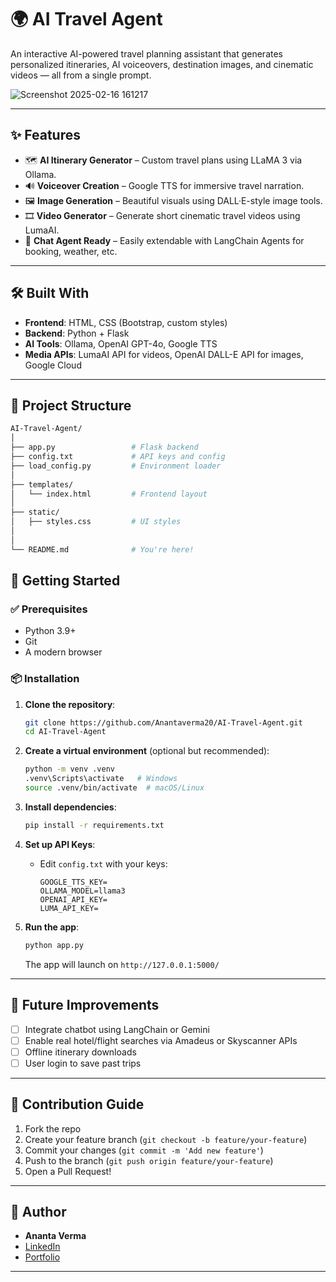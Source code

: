 # 🌍 AI Travel Agent

An interactive AI-powered travel planning assistant that generates personalized itineraries, AI voiceovers, destination images, and cinematic videos — all from a single prompt.

![Screenshot 2025-02-16 161217](https://github.com/user-attachments/assets/8575e242-3413-446d-b74d-74c2ea75ba37)


---

## ✨ Features

- 🗺️ **AI Itinerary Generator** – Custom travel plans using LLaMA 3 via Ollama.
- 🔊 **Voiceover Creation** – Google TTS for immersive travel narration.
- 🖼️ **Image Generation** – Beautiful visuals using DALL·E-style image tools.
- 🎞️ **Video Generator** – Generate short cinematic travel videos using LumaAI.
- 🤖 **Chat Agent Ready** – Easily extendable with LangChain Agents for booking, weather, etc.

---

## 🛠️ Built With

- **Frontend**: HTML, CSS (Bootstrap, custom styles)
- **Backend**: Python + Flask
- **AI Tools**: Ollama, OpenAI GPT-4o, Google TTS
- **Media APIs**: LumaAI API for videos, OpenAI DALL-E API for images, Google Cloud

---

## 📁 Project Structure

```bash
AI-Travel-Agent/
│
├── app.py                 # Flask backend
├── config.txt             # API keys and config
├── load_config.py         # Environment loader
│
├── templates/
│   └── index.html         # Frontend layout
│
├── static/
│   ├── styles.css         # UI styles
│         
│
└── README.md              # You're here!
```

## 🚀 Getting Started

### ✅ Prerequisites

- Python 3.9+
- Git
- A modern browser

### 📦 Installation

1. **Clone the repository**:
   ```bash
   git clone https://github.com/Anantaverma20/AI-Travel-Agent.git
   cd AI-Travel-Agent
   ```

2. **Create a virtual environment** (optional but recommended):
   ```bash
   python -m venv .venv
   .venv\Scripts\activate   # Windows
   source .venv/bin/activate  # macOS/Linux
   ```

3. **Install dependencies**:
   ```bash
   pip install -r requirements.txt
   ```

4. **Set up API Keys**:
   - Edit `config.txt` with your keys:
     ```
     GOOGLE_TTS_KEY=
     OLLAMA_MODEL=llama3
     OPENAI_API_KEY=
     LUMA_API_KEY=
     ```

5. **Run the app**:
   ```bash
   python app.py
   ```
   The app will launch on `http://127.0.0.1:5000/`


---

## 📌 Future Improvements

- [ ] Integrate chatbot using LangChain or Gemini
- [ ] Enable real hotel/flight searches via Amadeus or Skyscanner APIs
- [ ] Offline itinerary downloads
- [ ] User login to save past trips

---

## 🤝 Contribution Guide

1. Fork the repo
2. Create your feature branch (`git checkout -b feature/your-feature`)
3. Commit your changes (`git commit -m 'Add new feature'`)
4. Push to the branch (`git push origin feature/your-feature`)
5. Open a Pull Request!


---

## 👤 Author

- **Ananta Verma**
- [LinkedIn](https://www.linkedin.com/in/ananta-verma)
- [Portfolio](https://anantas-portfolio-d0858a.webflow.io/)

---
